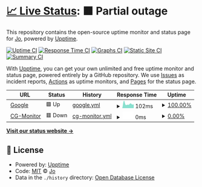 # [📈 Live Status](https://188.166.216.188): <!--live status--> **🟧 Partial outage**

This repository contains the open-source uptime monitor and status page for [Jo](https://188.166.216.188), powered by [Upptime](https://github.com/upptime/upptime).

[![Uptime CI](https://github.com/j0shi77/cg-monitor/workflows/Uptime%20CI/badge.svg)](https://github.com/j0shi77/cg-monitor/actions?query=workflow%3A%22Uptime+CI%22)
[![Response Time CI](https://github.com/j0shi77/cg-monitor/workflows/Response%20Time%20CI/badge.svg)](https://github.com/j0shi77/cg-monitor/actions?query=workflow%3A%22Response+Time+CI%22)
[![Graphs CI](https://github.com/j0shi77/cg-monitor/workflows/Graphs%20CI/badge.svg)](https://github.com/j0shi77/cg-monitor/actions?query=workflow%3A%22Graphs+CI%22)
[![Static Site CI](https://github.com/j0shi77/cg-monitor/workflows/Static%20Site%20CI/badge.svg)](https://github.com/j0shi77/cg-monitor/actions?query=workflow%3A%22Static+Site+CI%22)
[![Summary CI](https://github.com/j0shi77/cg-monitor/workflows/Summary%20CI/badge.svg)](https://github.com/j0shi77/cg-monitor/actions?query=workflow%3A%22Summary+CI%22)

With [Upptime](https://upptime.js.org), you can get your own unlimited and free uptime monitor and status page, powered entirely by a GitHub repository. We use [Issues](https://github.com/j0shi77/cg-monitor/issues) as incident reports, [Actions](https://github.com/j0shi77/cg-monitor/actions) as uptime monitors, and [Pages](https://188.166.216.188) for the status page.

<!--start: status pages-->
<!-- This summary is generated by Upptime (https://github.com/upptime/upptime) -->
<!-- Do not edit this manually, your changes will be overwritten -->
<!-- prettier-ignore -->
| URL | Status | History | Response Time | Uptime |
| --- | ------ | ------- | ------------- | ------ |
| <img alt="" src="https://icons.duckduckgo.com/ip3/www.google.com.ico" height="13"> [Google](https://www.google.com) | 🟩 Up | [google.yml](https://github.com/j0shi77/cg-monitor/commits/HEAD/history/google.yml) | <details><summary><img alt="Response time graph" src="./graphs/google/response-time-week.png" height="20"> 102ms</summary><br><a href="https://188.166.216.188/history/google"><img alt="Response time 108" src="https://img.shields.io/endpoint?url=https%3A%2F%2Fraw.githubusercontent.com%2Fj0shi77%2Fcg-monitor%2FHEAD%2Fapi%2Fgoogle%2Fresponse-time.json"></a><br><a href="https://188.166.216.188/history/google"><img alt="24-hour response time 145" src="https://img.shields.io/endpoint?url=https%3A%2F%2Fraw.githubusercontent.com%2Fj0shi77%2Fcg-monitor%2FHEAD%2Fapi%2Fgoogle%2Fresponse-time-day.json"></a><br><a href="https://188.166.216.188/history/google"><img alt="7-day response time 102" src="https://img.shields.io/endpoint?url=https%3A%2F%2Fraw.githubusercontent.com%2Fj0shi77%2Fcg-monitor%2FHEAD%2Fapi%2Fgoogle%2Fresponse-time-week.json"></a><br><a href="https://188.166.216.188/history/google"><img alt="30-day response time 101" src="https://img.shields.io/endpoint?url=https%3A%2F%2Fraw.githubusercontent.com%2Fj0shi77%2Fcg-monitor%2FHEAD%2Fapi%2Fgoogle%2Fresponse-time-month.json"></a><br><a href="https://188.166.216.188/history/google"><img alt="1-year response time 108" src="https://img.shields.io/endpoint?url=https%3A%2F%2Fraw.githubusercontent.com%2Fj0shi77%2Fcg-monitor%2FHEAD%2Fapi%2Fgoogle%2Fresponse-time-year.json"></a></details> | <details><summary><a href="https://188.166.216.188/history/google">100.00%</a></summary><a href="https://188.166.216.188/history/google"><img alt="All-time uptime 100.00%" src="https://img.shields.io/endpoint?url=https%3A%2F%2Fraw.githubusercontent.com%2Fj0shi77%2Fcg-monitor%2FHEAD%2Fapi%2Fgoogle%2Fuptime.json"></a><br><a href="https://188.166.216.188/history/google"><img alt="24-hour uptime 100.00%" src="https://img.shields.io/endpoint?url=https%3A%2F%2Fraw.githubusercontent.com%2Fj0shi77%2Fcg-monitor%2FHEAD%2Fapi%2Fgoogle%2Fuptime-day.json"></a><br><a href="https://188.166.216.188/history/google"><img alt="7-day uptime 100.00%" src="https://img.shields.io/endpoint?url=https%3A%2F%2Fraw.githubusercontent.com%2Fj0shi77%2Fcg-monitor%2FHEAD%2Fapi%2Fgoogle%2Fuptime-week.json"></a><br><a href="https://188.166.216.188/history/google"><img alt="30-day uptime 100.00%" src="https://img.shields.io/endpoint?url=https%3A%2F%2Fraw.githubusercontent.com%2Fj0shi77%2Fcg-monitor%2FHEAD%2Fapi%2Fgoogle%2Fuptime-month.json"></a><br><a href="https://188.166.216.188/history/google"><img alt="1-year uptime 99.99%" src="https://img.shields.io/endpoint?url=https%3A%2F%2Fraw.githubusercontent.com%2Fj0shi77%2Fcg-monitor%2FHEAD%2Fapi%2Fgoogle%2Fuptime-year.json"></a></details>
| <img alt="" src="https://icons.duckduckgo.com/ip3/188.166.216.188.ico" height="13"> [CG-Monitor](https://188.166.216.188) | 🟥 Down | [cg-monitor.yml](https://github.com/j0shi77/cg-monitor/commits/HEAD/history/cg-monitor.yml) | <details><summary><img alt="Response time graph" src="./graphs/cg-monitor/response-time-week.png" height="20"> 0ms</summary><br><a href="https://188.166.216.188/history/cg-monitor"><img alt="Response time 0" src="https://img.shields.io/endpoint?url=https%3A%2F%2Fraw.githubusercontent.com%2Fj0shi77%2Fcg-monitor%2FHEAD%2Fapi%2Fcg-monitor%2Fresponse-time.json"></a><br><a href="https://188.166.216.188/history/cg-monitor"><img alt="24-hour response time 0" src="https://img.shields.io/endpoint?url=https%3A%2F%2Fraw.githubusercontent.com%2Fj0shi77%2Fcg-monitor%2FHEAD%2Fapi%2Fcg-monitor%2Fresponse-time-day.json"></a><br><a href="https://188.166.216.188/history/cg-monitor"><img alt="7-day response time 0" src="https://img.shields.io/endpoint?url=https%3A%2F%2Fraw.githubusercontent.com%2Fj0shi77%2Fcg-monitor%2FHEAD%2Fapi%2Fcg-monitor%2Fresponse-time-week.json"></a><br><a href="https://188.166.216.188/history/cg-monitor"><img alt="30-day response time 0" src="https://img.shields.io/endpoint?url=https%3A%2F%2Fraw.githubusercontent.com%2Fj0shi77%2Fcg-monitor%2FHEAD%2Fapi%2Fcg-monitor%2Fresponse-time-month.json"></a><br><a href="https://188.166.216.188/history/cg-monitor"><img alt="1-year response time 0" src="https://img.shields.io/endpoint?url=https%3A%2F%2Fraw.githubusercontent.com%2Fj0shi77%2Fcg-monitor%2FHEAD%2Fapi%2Fcg-monitor%2Fresponse-time-year.json"></a></details> | <details><summary><a href="https://188.166.216.188/history/cg-monitor">0.00%</a></summary><a href="https://188.166.216.188/history/cg-monitor"><img alt="All-time uptime 0.00%" src="https://img.shields.io/endpoint?url=https%3A%2F%2Fraw.githubusercontent.com%2Fj0shi77%2Fcg-monitor%2FHEAD%2Fapi%2Fcg-monitor%2Fuptime.json"></a><br><a href="https://188.166.216.188/history/cg-monitor"><img alt="24-hour uptime 0.00%" src="https://img.shields.io/endpoint?url=https%3A%2F%2Fraw.githubusercontent.com%2Fj0shi77%2Fcg-monitor%2FHEAD%2Fapi%2Fcg-monitor%2Fuptime-day.json"></a><br><a href="https://188.166.216.188/history/cg-monitor"><img alt="7-day uptime 0.00%" src="https://img.shields.io/endpoint?url=https%3A%2F%2Fraw.githubusercontent.com%2Fj0shi77%2Fcg-monitor%2FHEAD%2Fapi%2Fcg-monitor%2Fuptime-week.json"></a><br><a href="https://188.166.216.188/history/cg-monitor"><img alt="30-day uptime 1.38%" src="https://img.shields.io/endpoint?url=https%3A%2F%2Fraw.githubusercontent.com%2Fj0shi77%2Fcg-monitor%2FHEAD%2Fapi%2Fcg-monitor%2Fuptime-month.json"></a><br><a href="https://188.166.216.188/history/cg-monitor"><img alt="1-year uptime 0.00%" src="https://img.shields.io/endpoint?url=https%3A%2F%2Fraw.githubusercontent.com%2Fj0shi77%2Fcg-monitor%2FHEAD%2Fapi%2Fcg-monitor%2Fuptime-year.json"></a></details>

<!--end: status pages-->

[**Visit our status website →**](https://188.166.216.188)

## 📄 License

- Powered by: [Upptime](https://github.com/upptime/upptime)
- Code: [MIT](./LICENSE) © [Jo](https://188.166.216.188)
- Data in the `./history` directory: [Open Database License](https://opendatacommons.org/licenses/odbl/1-0/)
